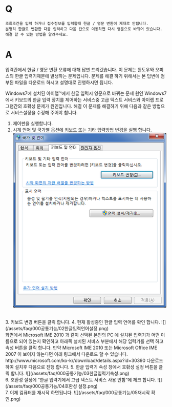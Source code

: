 # Q

```
조회조건을 입력 하거나 접수정보를 입력할때 한글 / 영문 변환이 제대로 안됩니다.
분명히 한글로 변환한 다음 입력하고 다음 칸으로 이동하면 다시 영문으로 바뀌어 있습니다.
해결 할 수 있는 방법을 알려주세요.
```


# A
입력칸에서 한글 / 영문 변환 오류에 대해 답변 드리겠습니다.
이 문제는 윈도우와 오피스의 한글 입력기때문에 발생하는 문제입니다.
문제를 해결 하기 위해서는 본 답변에 첨부된 파일을 다운로드 하시고 설명대로 진행하시면 됩니다.

Windows7에 설치된 아이랩™에서
한글 입력시 영문으로 바뀌는 문제
원인
Windows7에서 키보드의 한글 입력 장치를 제어하는 서비스중 고급 텍스트 서비스와 아이랩 프로그램간의 호홖성 문제가 원인입니다.
해결
이 문제를 해결하기 위해 다음과 같은 방법으로 서비스설정을 수정해 주어야 합니다.
1. 제어판을 실행합니다.
2. 시계 언어 및 국가별 옵션에 키보드 또는 기타 입력방법 변경을 실행 합니다.
![](/assets/faq/000공통기능/01키보드변경.png)
<br>
3. 키보드 변경 버튼을 클릭 합니다.
4. 현재 활성중인 한글 입력 언어를 확인 합니다.
![](/assets/faq/000공통기능/02한글입력언어설정.png)
<br>
화면에서 Microsoft IME 2010 과 같이 선택된 본인의 PC 에 설치된 입력기가
어떤 이름으로 되어 있는지 확인하고 아래쪽 설치된 서비스 부분에서 해당
입력기를 선택 하고 속성 버튼을 클릭 합니다.
만약 Microsoft IME 2010 또는 Microsoft Office IME 2007 이 보이지 않는다면
아래 링크에서 다운로드 할 수 있습니다.
http://www.microsoft.com/ko-kr/download/details.aspx?id=30390
다운로드 하여 설치후 다음으로 진행 합니다.
5. 한글 입력기 속성 창에서 호홖성 설정 버튼을 클릭 합니다.
![](/assets/faq/000공통기능/03한글입력기속성.png)
<br>
6. 호환성 설정에 “한글 입력기에서 고급 텍스트 서비스 사용 안함”에 체크 합니다.
![](/assets/faq/000공통기능/04호환성 설정.png)
<br>
7. 이제 컴퓨터를 재시작 하면됩니다.
![](/assets/faq/000공통기능/05재시작 확인.png)   